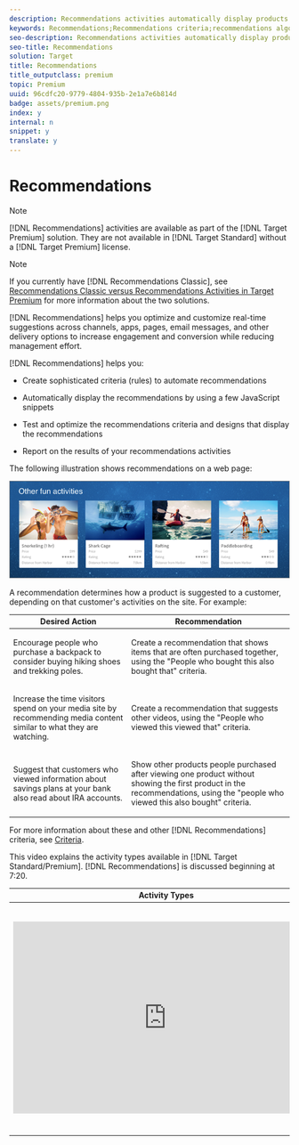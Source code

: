 ```yaml
---
description: Recommendations activities automatically display products or content that might interest your customers based on previous user activity or other algorithms. Recommendations help direct customers to relevant items they might otherwise not know about.
keywords: Recommendations;Recommendations criteria;recommendations algorithms;recommendations activity;criteria;recommendations targeting
seo-description: Recommendations activities automatically display products or content that might interest your customers based on previous user activity or other algorithms. Recommendations help direct customers to relevant items they might otherwise not know about.
seo-title: Recommendations
solution: Target
title: Recommendations
title_outputclass: premium
topic: Premium
uuid: 96cdfc20-9779-4804-935b-2e1a7e6b814d
badge: assets/premium.png
index: y
internal: n
snippet: y
translate: y
---
```


# Recommendations


>[!NOTE]
>
>[!DNL  Recommendations] activities are available as part of the [!DNL  Target Premium] solution. They are not available in [!DNL  Target Standard] without a [!DNL  Target Premium] license. 




>[!NOTE]
>
>If you currently have [!DNL  Recommendations Classic], see [ Recommendations Classic versus Recommendations Activities in Target Premium](c_recommendations-classic-versus-recommendations-activities-target-premium.md#concept_A80223EF66634EA380580C2823A581C5) for more information about the two solutions. 



[!DNL  Recommendations] helps you optimize and customize real-time suggestions across channels, apps, pages, email messages, and other delivery options to increase engagement and conversion while reducing management effort. 

[!DNL  Recommendations] helps you: 


* Create sophisticated criteria (rules) to automate recommendations 

* Automatically display the recommendations by using a few JavaScript snippets 

* Test and optimize the recommendations criteria and designs that display the recommendations 

* Report on the results of your recommendations activities 



The following illustration shows recommendations on a web page: 

![](assets/velocity_example.png) 

A recommendation determines how a product is suggested to a customer, depending on that customer's activities on the site. For example: 



<table id="table_4753CB411DA247C08C8AC46B0D034879"> 
 <thead> 
  <tr> 
   <th colname="col1" class="entry"> Desired Action </th> 
   <th colname="col2" class="entry"> Recommendation </th> 
  </tr>
 </thead>
 <tbody> 
  <tr> 
   <td colname="col1"> <p>Encourage people who purchase a backpack to consider buying hiking shoes and trekking poles. </p> </td> 
   <td colname="col2"> <p>Create a recommendation that shows items that are often purchased together, using the "People who bought this also bought that" criteria. </p> </td> 
  </tr> 
  <tr> 
   <td colname="col1"> <p>Increase the time visitors spend on your media site by recommending media content similar to what they are watching. </p> </td> 
   <td colname="col2"> <p>Create a recommendation that suggests other videos, using the "People who viewed this viewed that" criteria. </p> </td> 
  </tr> 
  <tr> 
   <td colname="col1"> <p>Suggest that customers who viewed information about savings plans at your bank also read about IRA accounts. </p> </td> 
   <td colname="col2"> <p>Show other products people purchased after viewing one product without showing the first product in the recommendations, using the "people who viewed this also bought" criteria. </p> </td> 
  </tr> 
 </tbody> 
</table>

For more information about these and other [!DNL  Recommendations] criteria, see [ Criteria](c_algorithms.md#concept_4BD01DC437F543C0A13621C93A302750). 

This video explains the activity types available in [!DNL  Target Standard/Premium]. [!DNL  Recommendations] is discussed beginning at 7:20. 



<table id="table_C56F4BE9B867463380013C584D97DAD2"> 
 <thead> 
  <tr> 
   <th class="entry" colspan="2"> Activity Types </th> 
   <th colname="col3" class="entry"> 9:03 </th> 
  </tr>
 </thead>
 <tbody> 
  <tr> 
   <td colspan="2"> <p> 
     <div width="550" class="video-iframe"> 
      <iframe src="https://www.youtube.com/embed/vtHg1pPFJp8/" frameborder="0" webkitallowfullscreen="true" mozallowfullscreen="true" oallowfullscreen="true" msallowfullscreen="true" allowfullscreen="allowfullscreen" scrolling="no" width="550" height="345">https://www.youtube.com/embed/vtHg1pPFJp8/</iframe>
     </div> </p> </td> 
   <td colname="col3"> <p> 
     <ul id="ul_B17C3EFA4B664415AE0159E418FF45C4"> 
      <li id="li_916224D2105348BE93D60015B2F43D4F"> <p>Describe the types of activities included in Adobe Target </p> </li> 
      <li id="li_0FED234A3A054DEAB62C4F58BAB47F7F"> <p>Select the appropriate activity type to achieve your goals </p> </li> 
      <li id="li_6C4D1871E45D40118D7D9D4DF81547B5"> <p>Describe the three-step guided workflow that applies to all activity types </p> </li> 
     </ul> </p> </td> 
  </tr> 
 </tbody> 
</table>

